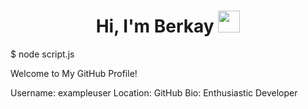 <h1 align="center"><b>Hi, I'm Berkay </b><img src="https://media.giphy.com/media/hvRJCLFzcasrR4ia7z/giphy.gif" width="35"></h1>
$ node script.js

Welcome to My GitHub Profile!

Username: exampleuser
Location: GitHub
Bio: Enthusiastic Developer
